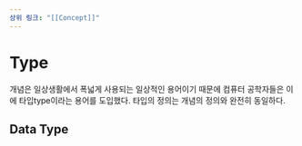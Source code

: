 ```yaml
---
상위 링크: "[[Concept]]"
---
```

# Type
개념은 일상생활에서 폭넓게 사용되는 일상적인 용어이기 때문에 컴퓨터 공학자들은 이에 타입type이라는 용어를 도입했다. 타입의 정의는 개념의 정의와 완전히 동일하다.

## Data Type